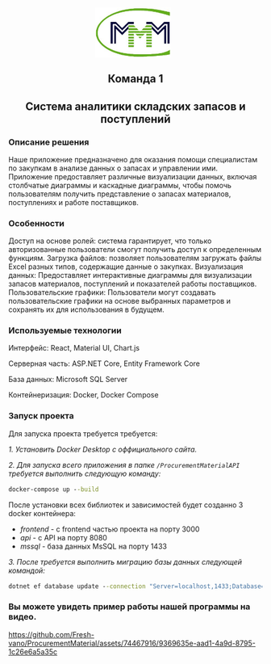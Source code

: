 
<p align="center">
    <img src="./logo.jpg" alt="Логотип проекта" width="150" style="display: inline-block; vertical-align: middle; margin-right: 10px;"/>  <br/>
     <H2 align="center">Команда 1</H2> 
    <H2 align="center">Система аналитики складских запасов и поступлений</H2> 
</p>

### Описание решения

Наше приложение предназначено для оказания помощи специалистам по закупкам в анализе данных о запасах и управлении ими. Приложение предоставляет различные визуализации данных, включая столбчатые диаграммы и каскадные диаграммы, чтобы помочь пользователям получить представление о запасах материалов, поступлениях и работе поставщиков.

### Особенности
Доступ на основе ролей: система гарантирует, что только авторизованные пользователи смогут получить доступ к определенным функциям.
Загрузка файлов: позволяет пользователям загружать файлы Excel разных типов, содержащие данные о закупках.
Визуализация данных: Предоставляет интерактивные диаграммы для визуализации запасов материалов, поступлений и показателей работы поставщиков.
Пользовательские графики: Пользователи могут создавать пользовательские графики на основе выбранных параметров и сохранять их для использования в будущем.

### Используемые технологии

Интерфейс: React, Material UI, Chart.js

Серверная часть: ASP.NET Core, Entity Framework Core

База данных: Microsoft SQL Server

Контейнеризация: Docker, Docker Compose

### Запуск проекта

Для запуска проекта требуется требуется:

*1. Установить Docker Desktop с оффициального сайта.*

*2. Для запуска всего приложения в папке `/ProcurementMaterialAPI` требуется выполнить следующую команду:*

```cmd
docker-compose up --build
```

После установки всех библиотек и зависимостей будет созданно 3 docker контейнера:
- _frontend_ - с frontend частью проекта на порту 3000
- _api_ - с API на порту 8080
- _mssql_ - база данных MsSQL на порту 1433

*3. После требуется выполнить миграцию базы данных следующей командой:*

```cmd
dotnet ef database update --connection "Server=localhost,1433;Database=Materials;User=sa;Password=Passw0rd;TrustServerCertificate=True;"
```

### Вы можете увидеть пример работы нашей программы на видео.

https://github.com/Fresh-vano/ProcurementMaterial/assets/74467916/9369635e-aad1-4a9d-8795-1c26e6a5a35c
